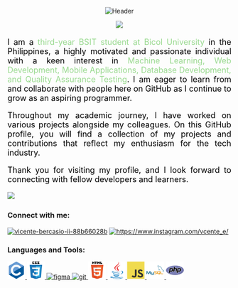 <div align="center">

![Header](https://capsule-render.vercel.app/api?type=waving&color=0:98d98e,50:b4e4b1,100:eff5e1&height=220&text=meowfu0's%20github&fontSize=45&fontColor=FFFFFF&width=1000&animation=fadeIn&descAlignY=70)

<img src="https://readme-typing-svg.demolab.com/?lines=My+name+is+Vicente+Bercasio+II...;I+am+a+3rd-year+BSIT+student+at+Bicol+University...;Welcome+to+my+introverted+mind!&center=true&width=1000&height=50&color=98d98e&size=25&duration=5000">

</div>

<p align="justify" style="color: black; font-size: 18px;">
I am a <span style="color: #98d98e;">third-year BSIT student at Bicol University</span> in the Philippines, a highly motivated and passionate individual with a keen interest in <span style="color: #98d98e;">Machine Learning, Web Development, Mobile Applications, Database Development, and Quality Assurance Testing</span>. I am eager to learn from and collaborate with people here on GitHub as I continue to grow as an aspiring programmer.
</p>

<p align="justify" style="color: black; font-size: 18px;">
Throughout my academic journey, I have worked on various projects alongside my colleagues. On this GitHub profile, you will find a collection of my projects and contributions that reflect my enthusiasm for the tech industry.
</p>

<p align="justify" style="color: black; font-size: 18px;">
Thank you for visiting my profile, and I look forward to connecting with fellow developers and learners.
</p>

![](https://komarev.com/ghpvc/?username=meowfu0&style=for-the-badge&label=PROFILE+VIEWS&color=98d98e)



<h3 align="left">Connect with me:</h3>
<p align="left">
<a href="https://linkedin.com/in/vicente-bercasio-ii-88b66028b" target="blank"><img align="center" src="https://raw.githubusercontent.com/rahuldkjain/github-profile-readme-generator/master/src/images/icons/Social/linked-in-alt.svg" alt="vicente-bercasio-ii-88b66028b" height="30" width="40" /></a>
<a href="https://instagram.com/https://www.instagram.com/vcente_e/" target="blank"><img align="center" src="https://raw.githubusercontent.com/rahuldkjain/github-profile-readme-generator/master/src/images/icons/Social/instagram.svg" alt="https://www.instagram.com/vcente_e/" height="30" width="40" /></a>
</p>

<h3 align="left">Languages and Tools:</h3>
<p align="left"> </a> <a href="https://www.cprogramming.com/" target="_blank" rel="noreferrer"> <img src="https://raw.githubusercontent.com/devicons/devicon/master/icons/c/c-original.svg" alt="c" width="40" height="40"/> </a> <a href="https://www.w3schools.com/css/" target="_blank" rel="noreferrer"> <img src="https://raw.githubusercontent.com/devicons/devicon/master/icons/css3/css3-original-wordmark.svg" alt="css3" width="40" height="40"/> </a> <a href="https://www.figma.com/" target="_blank" rel="noreferrer"> <img src="https://www.vectorlogo.zone/logos/figma/figma-icon.svg" alt="figma" width="40" height="40"/> </a>  </a> <a href="https://git-scm.com/" target="_blank" rel="noreferrer"> <img src="https://www.vectorlogo.zone/logos/git-scm/git-scm-icon.svg" alt="git" width="40" height="40"/> </a> <a href="https://www.w3.org/html/" target="_blank" rel="noreferrer"> <img src="https://raw.githubusercontent.com/devicons/devicon/master/icons/html5/html5-original-wordmark.svg" alt="html5" width="40" height="40"/> </a> <a href="https://www.java.com" target="_blank" rel="noreferrer"> <img src="https://raw.githubusercontent.com/devicons/devicon/master/icons/java/java-original.svg" alt="java" width="40" height="40"/> </a> <a href="https://developer.mozilla.org/en-US/docs/Web/JavaScript" target="_blank" rel="noreferrer"> <img src="https://raw.githubusercontent.com/devicons/devicon/master/icons/javascript/javascript-original.svg" alt="javascript" width="40" height="40"/> </a> <a href="https://www.mysql.com/" target="_blank" rel="noreferrer"> <img src="https://raw.githubusercontent.com/devicons/devicon/master/icons/mysql/mysql-original-wordmark.svg" alt="mysql" width="40" height="40"/> </a> <a href="https://www.php.net" target="_blank" rel="noreferrer"> <img src="https://raw.githubusercontent.com/devicons/devicon/master/icons/php/php-original.svg" alt="php" width="40" height="40"/> </a> 
